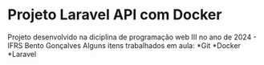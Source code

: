 # Projeto Laravel API com Docker 
Projeto desenvolvido na diciplina de programação web III no ano de 2024 -  IFRS Bento Gonçalves
Alguns itens trabalhados em aula:
*Git
*Docker 
*Laravel